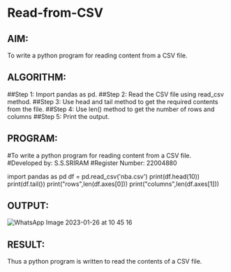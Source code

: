 # Read-from-CSV

## AIM:
To write a python program for reading content from a CSV file.

## ALGORITHM:
##Step 1:
Import pandas as pd.
##Step 2:
Read the CSV file using read_csv method.
##Step 3:
Use head and tail method to get the required contents from the file.
##Step 4:
Use len() method to get the number of rows and columns
##Step 5:
Print the output.
## PROGRAM:
#To write a python program for reading content from a CSV file.
#Developed by: S.S.SRIRAM
#Register Number: 22004880

import pandas as pd
df = pd.read_csv('nba.csv')
print(df.head(10))
print(df.tail())
print("rows",len(df.axes[0]))
print("columns",len(df.axes[1]))
## OUTPUT:
![WhatsApp Image 2023-01-26 at 10 45 16](https://user-images.githubusercontent.com/120554177/214805769-02393267-cdc9-4167-bb90-463a3c6cb4fc.jpg)

## RESULT:
Thus a python program is written to read the contents of a CSV file.

